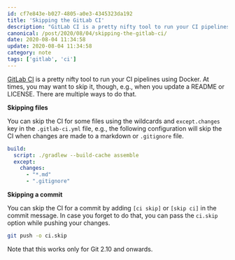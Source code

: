 ```yaml
---
id: cf7e843e-b027-4805-a0e3-4345323da192
title: 'Skipping the GitLab CI'
description: "GitLab CI is a pretty nifty tool to run your CI pipelines using Docker. At times, you may want to skip it, though, e.g., when you update a README or LICENSE. Learn how to accomplish this in different ways."
canonical: /post/2020/08/04/skipping-the-gitlab-ci/
date: 2020-08-04 11:34:58
update: 2020-08-04 11:34:58
category: note
tags: ['gitlab', 'ci']
---
```


[GitLab CI](https://gitlab.com/help/ci/yaml/README.md) is a pretty nifty tool to run your CI pipelines using Docker. At times, you may want to skip it, though, e.g., when you update a README or LICENSE. There are multiple ways to do that.

**Skipping files**  

You can skip the CI for some files using the wildcards and `except.changes` key in the `.gitlab-ci.yml` file, e.g., the following configuration will skip the CI when changes are made to a markdown or `.gitignore` file.

```yml
build:
  script: ./gradlew --build-cache assemble
  except:
    changes:
      - "*.md"
      - ".gitignore"
```

**Skipping a commit**  

You can skip the CI for a commit by adding `[ci skip]` or `[skip ci]` in the commit message. In case you forget to do that, you can pass the `ci.skip` option while pushing your changes.

```sh
git push -o ci.skip
```

Note that this works only for Git 2.10 and onwards.
